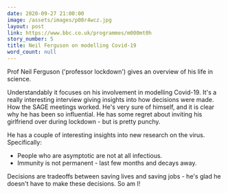 ```yaml
---
date: 2020-09-27 21:00:00
image: /assets/images/p08r4wcz.jpg
layout: post
link: https://www.bbc.co.uk/programmes/m000mt0h
story_number: 5
title: Neil Ferguson on modelling Covid-19
word_count: null
---
```


Prof Neil Ferguson ('professor lockdown') gives an overview of his life in science. 

Understandably it focuses on his involvement in modelling Covid-19. It's a really interesting interview giving insights into how decisions were made. How the SAGE meetings worked. He's very sure of himself, and it is clear why he has been so influential. He has some regret about inviting his girlfriend over during lockdown - but is pretty punchy.

He has a couple of interesting insights into new research on the virus. Specifically: 

- People who are asymptotic are not at all infectious.  
- Immunity is not permanent - last few months and decays away.

Decisions are tradeoffs between saving lives and saving jobs - he's glad he doesn't have to make these decisions. So am I!

